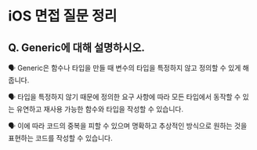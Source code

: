 # iOS 면접 질문 정리

## Q. Generic에 대해 설명하시오.

🗣️ Generic은 함수나 타입을 만들 때 변수의 타입을 특정하지 않고 정의할 수 있게 해줍니다.

🗣️ 타입을 특정하지 않기 때문에 정의한 요구 사항에 따라 모든 타입에서 동작할 수 있는 유연하고 재사용 가능한 함수와 타입을 작성할 수 있습니다.

🗣️ 이에 따라 코드의 중복을 피할 수 있으며 명확하고 추상적인 방식으로 원하는 것을 표현하는 코드를 작성할 수 있습니다.
